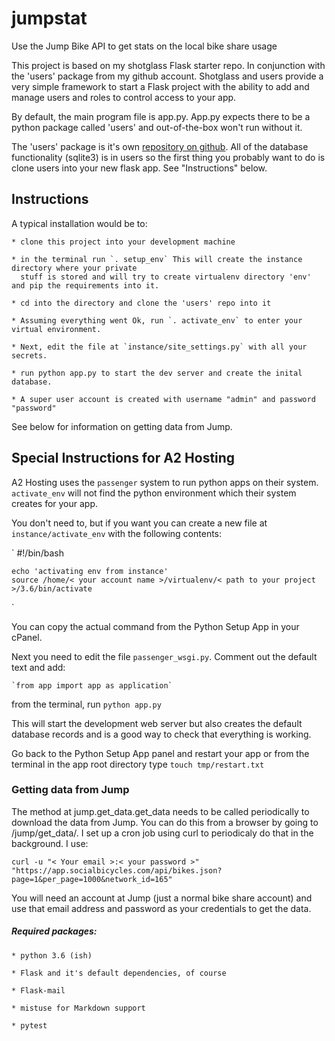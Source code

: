 # jumpstat
Use the Jump Bike API to get stats on the local bike share usage

This project is based on my shotglass Flask starter repo. In conjunction with the 'users' package from
my github account. Shotglass and users provide a very simple framework to start a Flask project with the ability to add and 
manage users and roles to control access to your app.

By default, the main program file is app.py. App.py expects there to be a python package called 'users' and out-of-the-box 
won't run without it.

The 'users' package is it's own [repository on github](https://github.com/wleddy/users/). All of the database functionality (sqlite3) is in users so the first thing
you probably want to do is clone users into your new flask app. See "Instructions" below.

## Instructions 

A typical installation would be to:

    * clone this project into your development machine
    
    * in the terminal run `. setup_env` This will create the instance directory where your private
      stuff is stored and will try to create virtualenv directory 'env' and pip the requirements into it.
      
    * cd into the directory and clone the 'users' repo into it

    * Assuming everything went Ok, run `. activate_env` to enter your virtual environment.
    
    * Next, edit the file at `instance/site_settings.py` with all your secrets.
    
    * run python app.py to start the dev server and create the inital database.
    
    * A super user account is created with username "admin" and password "password"
    
See below for information on getting data from Jump.
    
## Special Instructions for A2 Hosting

A2 Hosting uses the `passenger` system to run python apps on their system. `activate_env` will not find the python 
environment which their system creates for your app.

You don't need to, but if you want you can create a new file at `instance/activate_env` with the following contents:

`
    #!/bin/bash

    echo 'activating env from instance'
    source /home/< your account name >/virtualenv/< path to your project >/3.6/bin/activate
`

You can copy the actual command from the Python Setup App in your cPanel.

Next you need to edit the file `passenger_wsgi.py`. Comment out the default text and add:

    `from app import app as application`
    
from the terminal, run `python app.py`

This will start the development web server but also creates the default database records and is a good way to check that 
everything is working.

Go back to the Python Setup App panel and restart your app or from the terminal in the app root directory type 
`touch tmp/restart.txt`

### Getting data from Jump

The method at jump.get_data.get_data needs to be called periodically to download the data from Jump. You can do this from 
a browser by going to /jump/get_data/. I set up a cron job using curl to periodicaly do that in the background. I use:

`curl -u "< Your email >:< your password >" "https://app.socialbicycles.com/api/bikes.json?page=1&per_page=1000&network_id=165"`

You will need an account at Jump (just a normal bike share account) and use that email address and password as your 
credentials to get the data. 

##### Required packages:

    * python 3.6 (ish)
    
    * Flask and it's default dependencies, of course
    
    * Flask-mail
    
    * mistuse for Markdown support
    
    * pytest